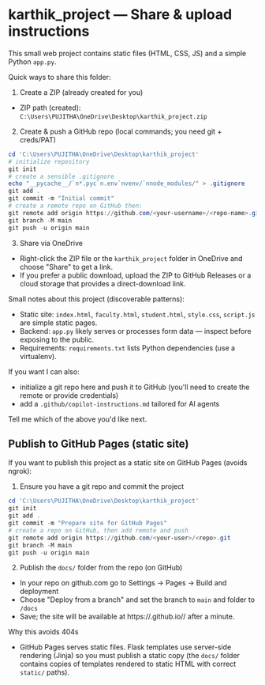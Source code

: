 # karthik_project — Share & upload instructions

This small web project contains static files (HTML, CSS, JS) and a simple Python `app.py`.

Quick ways to share this folder:

1) Create a ZIP (already created for you)

- ZIP path (created): `C:\Users\PUJITHA\OneDrive\Desktop\karthik_project.zip`

2) Create & push a GitHub repo (local commands; you need git + creds/PAT)

```powershell
cd 'C:\Users\PUJITHA\OneDrive\Desktop\karthik_project'
# initialize repository
git init
# create a sensible .gitignore
echo "__pycache__/`n*.pyc`n.env`nvenv/`nnode_modules/" > .gitignore
git add .
git commit -m "Initial commit"
# create a remote repo on GitHub then:
git remote add origin https://github.com/<your-username>/<repo-name>.git
git branch -M main
git push -u origin main
```

3) Share via OneDrive

- Right-click the ZIP file or the `karthik_project` folder in OneDrive and choose "Share" to get a link.
- If you prefer a public download, upload the ZIP to GitHub Releases or a cloud storage that provides a direct-download link.

Small notes about this project (discoverable patterns):

- Static site: `index.html`, `faculty.html`, `student.html`, `style.css`, `script.js` are simple static pages.
- Backend: `app.py` likely serves or processes form data — inspect before exposing to the public.
- Requirements: `requirements.txt` lists Python dependencies (use a virtualenv).

If you want I can also:
- initialize a git repo here and push it to GitHub (you'll need to create the remote or provide credentials)
- add a `.github/copilot-instructions.md` tailored for AI agents

Tell me which of the above you'd like next.

Publish to GitHub Pages (static site)
-----------------------------------
If you want to publish this project as a static site on GitHub Pages (avoids ngrok):

1) Ensure you have a git repo and commit the project

```powershell
cd 'C:\Users\PUJITHA\OneDrive\Desktop\karthik_project'
git init
git add .
git commit -m "Prepare site for GitHub Pages"
# create a repo on GitHub, then add remote and push
git remote add origin https://github.com/<your-user>/<repo>.git
git branch -M main
git push -u origin main
```

2) Publish the `docs/` folder from the repo (on GitHub)
- In your repo on github.com go to Settings → Pages → Build and deployment
- Choose "Deploy from a branch" and set the branch to `main` and folder to `/docs`
- Save; the site will be available at https://<your-user>.github.io/<repo>/ after a minute.

Why this avoids 404s
- GitHub Pages serves static files. Flask templates use server-side rendering (Jinja) so you must publish a static copy (the `docs/` folder contains copies of templates rendered to static HTML with correct `static/` paths).

